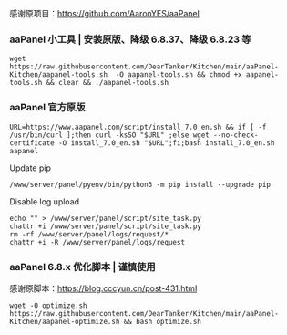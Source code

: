 感谢原项目：https://github.com/AaronYES/aaPanel

### aaPanel 小工具 | 安装原版、降级 6.8.37、降级 6.8.23 等

```
wget https://raw.githubusercontent.com/DearTanker/Kitchen/main/aaPanel-Kitchen/aapanel-tools.sh  -O aapanel-tools.sh && chmod +x aapanel-tools.sh && clear && ./aapanel-tools.sh
```

### aaPanel 官方原版

```
URL=https://www.aapanel.com/script/install_7.0_en.sh && if [ -f /usr/bin/curl ];then curl -ksSO "$URL" ;else wget --no-check-certificate -O install_7.0_en.sh "$URL";fi;bash install_7.0_en.sh aapanel
```

Update pip

```
/www/server/panel/pyenv/bin/python3 -m pip install --upgrade pip
```

Disable log upload

```
echo "" > /www/server/panel/script/site_task.py
chattr +i /www/server/panel/script/site_task.py
rm -rf /www/server/panel/logs/request/*
chattr +i -R /www/server/panel/logs/request
```

### aaPanel 6.8.x 优化脚本 | 谨慎使用
感谢原脚本：https://blog.cccyun.cn/post-431.html

```
wget -O optimize.sh https://raw.githubusercontent.com/DearTanker/Kitchen/main/aaPanel-Kitchen/aapanel-optimize.sh && bash optimize.sh
```

